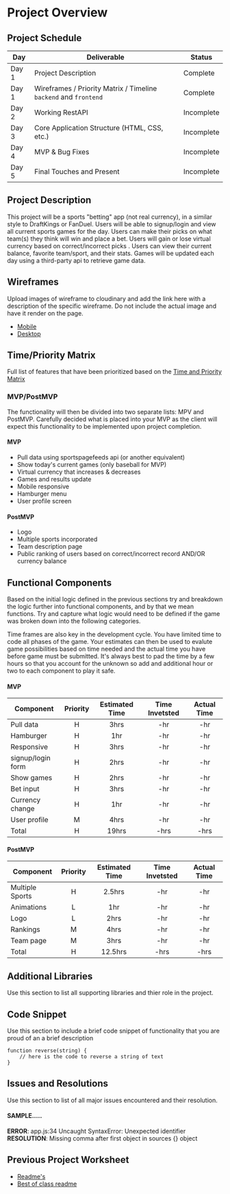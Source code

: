 # Project Overview

## Project Schedule

|  Day | Deliverable | Status
|---|---| ---|
|Day 1| Project Description | Complete
|Day 1| Wireframes / Priority Matrix / Timeline `backend` and `frontend`| Complete
|Day 2| Working RestAPI | Incomplete
|Day 3| Core Application Structure (HTML, CSS, etc.) | Incomplete
|Day 4| MVP & Bug Fixes | Incomplete
|Day 5| Final Touches and Present | Incomplete

## Project Description

This project will be a sports "betting" app (not real currency), in a similar style to DraftKings or FanDuel. Users
 will be able to signup/login and view all current sports games for the day. Users can make their picks on what team(s)
 they think will win and place a bet. Users will gain or lose virtual currency based on correct/incorrect picks
 . Users can view their current balance, favorite team/sport, and their stats. Games will be updated each day using a
  third-party api to retrieve game data.

## Wireframes

Upload images of wireframe to cloudinary and add the link here with a description of the specific wireframe. Do not include the actual image and have it render on the page.  

- [Mobile](https://res.cloudinary.com/wjclavell/image/upload/v1600036460/P4/SportsBettingMobile_iff43t.png)
- [Desktop](https://res.cloudinary.com/wjclavell/image/upload/v1600053553/P4/p4-desktop_mgscsk.png)

## Time/Priority Matrix 

Full list of features that have been prioritized based on the [Time and Priority Matrix](https://res.cloudinary.com/wjclavell/image/upload/v1600025693/P4/P4-frontend-TPM.png)

### MVP/PostMVP

The functionality will then be divided into two separate lists: MPV and PostMVP.  Carefully decided what is placed into your MVP as the client will expect this functionality to be implemented upon project completion.  

#### MVP

- Pull data using sportspagefeeds api (or another equivalent)
- Show today's current games (only baseball for MVP)
- Virtual currency that increases & decreases
- Games and results update
- Mobile responsive
- Hamburger menu
- User profile screen

#### PostMVP 
- Logo
- Multiple sports incorporated
- Team description page
- Public ranking of users based on correct/incorrect record AND/OR currency balance

## Functional Components

Based on the initial logic defined in the previous sections try and breakdown the logic further into functional components, and by that we mean functions.  Try and capture what logic would need to be defined if the game was broken down into the following categories.

Time frames are also key in the development cycle.  You have limited time to code all phases of the game.  Your estimates can then be used to evalute game possibilities based on time needed and the actual time you have before game must be submitted. It's always best to pad the time by a few hours so that you account for the unknown so add and additional hour or two to each component to play it safe.

#### MVP
| Component | Priority | Estimated Time | Time Invetsted | Actual Time |
| --- | :---: |  :---: | :---: | :---: |
| Pull data | H | 3hrs | -hr | -hr|
| Hamburger | H | 1hr | -hr | -hr|
| Responsive | H | 3hrs | -hr | -hr|
| signup/login form | H | 2hrs| -hr | -hr |
| Show games | H | 2hrs | -hr | -hr|
| Bet input | H | 3hrs| -hr | -hr |
| Currency change | H | 1hr | -hr | -hr|
| User profile | M | 4hrs | -hr | -hr|
| Total | H | 19hrs| -hrs | -hrs |

#### PostMVP
| Component | Priority | Estimated Time | Time Invetsted | Actual Time |
| --- | :---: |  :---: | :---: | :---: |
| Multiple Sports | H | 2.5hrs | -hr | -hr|
| Animations | L | 1hr | -hr | -hr|
| Logo | L | 2hrs | -hr | -hr|
| Rankings | M | 4hrs | -hr | -hr|
| Team page | M | 3hrs | -hr | -hr|
| Total | H | 12.5hrs| -hrs | -hrs |

## Additional Libraries
 Use this section to list all supporting libraries and thier role in the project. 

## Code Snippet

Use this section to include a brief code snippet of functionality that you are proud of an a brief description  

```
function reverse(string) {
	// here is the code to reverse a string of text
}
```

## Issues and Resolutions
 Use this section to list of all major issues encountered and their resolution.

#### SAMPLE.....
**ERROR**: app.js:34 Uncaught SyntaxError: Unexpected identifier                                
**RESOLUTION**: Missing comma after first object in sources {} object

## Previous Project Worksheet
 - [Readme's](https://github.com/jkeohan/fewd-class-repo/tree/master/final-project-worksheet/project-worksheet-examples)
 - [Best of class readme](https://github.com/jkeohan/fewd-class-repo/blob/master/final-project-worksheet/project-worksheet-examples/portfolio-gracie.md)